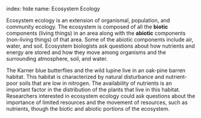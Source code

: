 index: hide
name: Ecosystem Ecology

Ecosystem ecology is an extension of organismal, population, and community ecology. The ecosystem is composed of all the  **biotic** components (living things) in an area along with the  **abiotic** components (non-living things) of that area. Some of the abiotic components include air, water, and soil. Ecosystem biologists ask questions about how nutrients and energy are stored and how they move among organisms and the surrounding atmosphere, soil, and water.

The Karner blue butterflies and the wild lupine live in an oak-pine barren habitat. This habitat is characterized by natural disturbance and nutrient-poor soils that are low in nitrogen. The availability of nutrients is an important factor in the distribution of the plants that live in this habitat. Researchers interested in ecosystem ecology could ask questions about the importance of limited resources and the movement of resources, such as nutrients, though the biotic and abiotic portions of the ecosystem.
